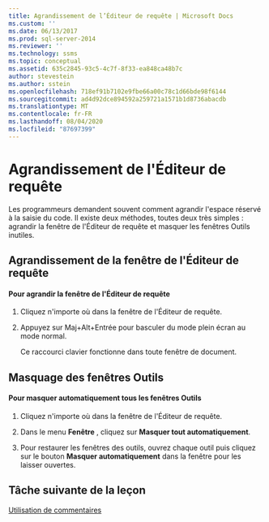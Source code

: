 ```yaml
---
title: Agrandissement de l’Éditeur de requête | Microsoft Docs
ms.custom: ''
ms.date: 06/13/2017
ms.prod: sql-server-2014
ms.reviewer: ''
ms.technology: ssms
ms.topic: conceptual
ms.assetid: 635c2845-93c5-4c7f-8f33-ea848ca48b7c
author: stevestein
ms.author: sstein
ms.openlocfilehash: 718ef91b7102e9fbe66a00c78c1d66bde98f6144
ms.sourcegitcommit: ad4d92dce894592a259721a1571b1d8736abacdb
ms.translationtype: MT
ms.contentlocale: fr-FR
ms.lasthandoff: 08/04/2020
ms.locfileid: "87697399"
---
```

# <a name="maximizing-query-editor"></a>Agrandissement de l'Éditeur de requête
  Les programmeurs demandent souvent comment agrandir l'espace réservé à la saisie du code. Il existe deux méthodes, toutes deux très simples : agrandir la fenêtre de l'Éditeur de requête et masquer les fenêtres Outils inutiles.  
  
## <a name="maximizing-the-query-editor-window"></a>Agrandissement de la fenêtre de l'Éditeur de requête  
  
#### <a name="to-maximize-the-query-editor-window"></a>Pour agrandir la fenêtre de l'Éditeur de requête  
  
1.  Cliquez n'importe où dans la fenêtre de l'Éditeur de requête.  
  
2.  Appuyez sur Maj+Alt+Entrée pour basculer du mode plein écran au mode normal.  
  
     Ce raccourci clavier fonctionne dans toute fenêtre de document.  
  
## <a name="hiding-tool-windows"></a>Masquage des fenêtres Outils  
  
#### <a name="to-automatically-hide-all-tool-windows"></a>Pour masquer automatiquement tous les fenêtres Outils  
  
1.  Cliquez n'importe où dans la fenêtre de l'Éditeur de requête.  
  
2.  Dans le menu **Fenêtre** , cliquez sur **Masquer tout automatiquement**.  
  
3.  Pour restaurer les fenêtres des outils, ouvrez chaque outil puis cliquez sur le bouton **Masquer automatiquement** dans la fenêtre pour les laisser ouvertes.  
  
## <a name="next-task-in-lesson"></a>Tâche suivante de la leçon  
 [Utilisation de commentaires](lesson-2-4-using-comments.md)  
  
  
